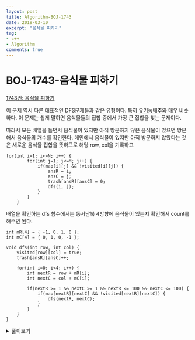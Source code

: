 ```yaml
---
layout: post
title: Algorithm-BOJ-1743
date: 2019-03-10
excerpt: "음식물 피하기"
tag:
- c++
- Algorithm
comments: true
---
```


# BOJ-1743-음식물 피하기

[1743번: 음식물 피하기](https://www.acmicpc.net/problem/1743)

이 문제 역시 다른 대표적인 DFS문제들과 같은 유형이다. 특히 [유기농배추](https://chelwoong.github.io/Algorithm-BOJ-1012/)와 매우 비슷하다. 이 문제는 쉽게 말하면 음식물들의 집합 중에서 가장 큰 집합을 찾는 문제이다. 

따라서 모든 배열을 돌면서 음식물이 있지만 아직 방문하지 않은 음식물이 있으면 방문해서 음식물의 개수를 확인한다. 메인에서 음식물이 있지만 아직 방문하지 않았다는 것은 새로운 음식물 집합을 뜻하므로 해당 row, col을 기록하고 

    for(int i=1; i<=N; i++) {
            for(int j=1; j<=M; j++) {
                if(map[i][j] && !visited[i][j]) {
                    ansR = i;
                    ansC = j;
                    trash[ansR][ansC] = 0;
                    dfs(i, j);
                }
            }
        }

배열을 확인하는 dfs 함수에서는 동서남북 4방향에 음식물이 있는지 확인해서 count를 해주면 된다.

    int mR[4] = { -1, 0, 1, 0 };
    int mC[4] = { 0, 1, 0, -1 };
    
    void dfs(int row, int col) {
        visited[row][col] = true;
        trash[ansR][ansC]++;
        
        for(int i=0; i<4; i++) {
            int nextR = row + mR[i];
            int nextC = col + mC[i];
            
            if(nextR >= 1 && nextC >= 1 && nextR <= 100 && nextC <= 100) {
                if(map[nextR][nextC] && !visited[nextR][nextC]) {
                    dfs(nextR, nextC);
                }
            }
        }
    }

<details><summary>풀이보기</summary>
<div markdown="1">
    ```c++
        #include <iostream>
        
        bool map[101][101];
        bool visited[101][101];
        int trash[101][101];
        
        int N, M, K;
        int r, c, ansR, ansC;
        
        int mR[4] = { -1, 0, 1, 0 };
        int mC[4] = { 0, 1, 0, -1 };
        
        void dfs(int row, int col) {
            visited[row][col] = true;
            trash[ansR][ansC]++;
            
            for(int i=0; i<4; i++) {
                int nextR = row + mR[i];
                int nextC = col + mC[i];
                
                if(nextR >= 1 && nextC >= 1 && nextR <= 100 && nextC <= 100) {
                    if(map[nextR][nextC] && !visited[nextR][nextC]) {
                        dfs(nextR, nextC);
                    }
                }
            }
        }
        
        int main(int argc, const char * argv[]) {
            scanf("%d %d %d", &N, &M, &K);
            
            while (K--) {
                scanf("%d %d", &r, &c);
                map[r][c] = true;
            }
            
            for(int i=1; i<=N; i++) {
                for(int j=1; j<=M; j++) {
                    if(map[i][j] && !visited[i][j]) {
                        ansR = i;
                        ansC = j;
                        trash[ansR][ansC] = 0;
                        dfs(i, j);
                    }
                }
            }
            
            int ans = 0;
            
            for(int i=1; i<=100; i++) {
                for(int j=1; j<=100; j++) {
                    ans > trash[i][j] ? ans : ans = trash[i][j];
                }
            }
            
            printf("%d\n", ans);
        
            
            return 0;
        }
    ```
</div>
</details>